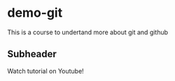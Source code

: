 # demo-git

This is a course to undertand more about git and github

## Subheader

Watch tutorial on Youtube!
